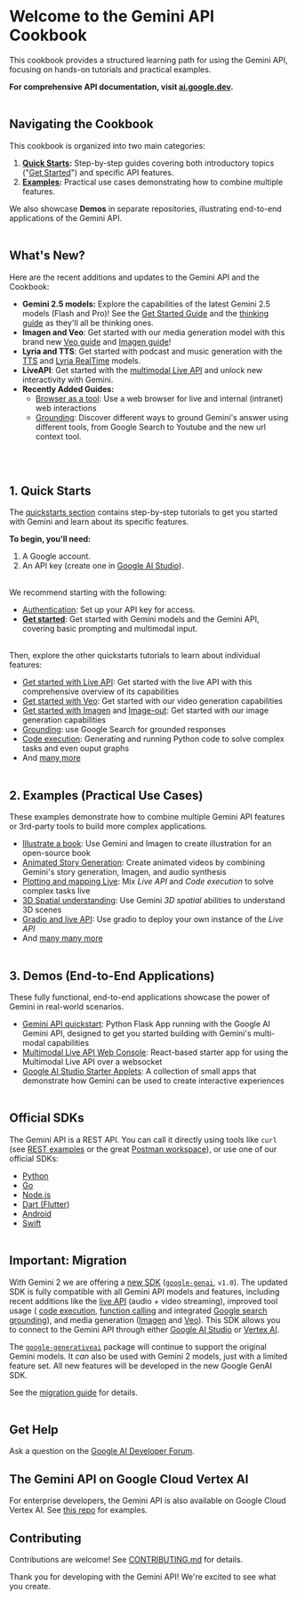 # Welcome to the Gemini API Cookbook

This cookbook provides a structured learning path for using the Gemini API, focusing on hands-on tutorials and practical examples.

**For comprehensive API documentation, visit [ai.google.dev](https://ai.google.dev/gemini-api/docs).**
<br><br>

## Navigating the Cookbook

This cookbook is organized into two main categories:

1.  **[Quick Starts](https://github.com/google-gemini/cookbook/tree/main/quickstarts/):**  Step-by-step guides covering both introductory topics ("[Get Started](./quickstarts/Get_started.ipynb)") and specific API features.
2.  **[Examples](https://github.com/google-gemini/cookbook/tree/main/examples/):** Practical use cases demonstrating how to combine multiple features.

We also showcase **Demos** in separate repositories, illustrating end-to-end applications of the Gemini API.
<br><br>

## What's New?

Here are the recent additions and updates to the Gemini API and the Cookbook: 

* **Gemini 2.5 models:** Explore the capabilities of the latest Gemini 2.5 models (Flash and Pro)! See the [Get Started Guide](./quickstarts/Get_started.ipynb) and the [thinking guide](./quickstarts/Get_started_thinking.ipynb) as they'll all be thinking ones.
* **Imagen and Veo**: Get started with our media generation model with this brand new [Veo guide](./quickstarts/Get_started_Veo.ipynb) and [Imagen guide](./quickstarts/Get_started_imagen.ipynb)!
* **Lyria and TTS**: Get started with podcast and music generation with the [TTS](./quickstarts/Get_started_TTS.ipynb) and [Lyria RealTime](./quickstarts/Get_started_LyriaRealTime.ipynb) models.
* **LiveAPI**: Get started with the [multimodal Live API](./quickstarts/Get_started_LiveAPI.ipynb) and unlock new interactivity with Gemini.
* **Recently Added Guides:**
  * [Browser as a tool](./examples/Browser_as_a_tool.ipynb): Use a web browser for live and internal (intranet) web interactions
  * [Grounding](./quickstarts/Grounding.ipynb): Discover different ways to ground Gemini's answer using different tools, from Google Search to Youtube and the new url context tool.
  
<br><br>

## 1. Quick Starts

The [quickstarts section](https://github.com/google-gemini/cookbook/tree/main/quickstarts/) contains step-by-step tutorials to get you started with Gemini and learn about its specific features.

**To begin, you'll need:**

1.  A Google account.
2.  An API key (create one in [Google AI Studio](https://aistudio.google.com/app/apikey)).
<br><br>

We recommend starting with the following:

*   [Authentication](./quickstarts/Authentication.ipynb): Set up your API key for access.
*   [**Get started**](./quickstarts/Get_started.ipynb): Get started with Gemini models and the Gemini API, covering basic prompting and multimodal input.
<br><br>

Then, explore the other quickstarts tutorials to learn about individual features:
*  [Get started with Live API](./quickstarts/Get_started_LiveAPI.ipynb): Get started with the live API with this comprehensive overview of its capabilities
*  [Get started with Veo](./quickstarts/Get_started_Veo.ipynb): Get started with our video generation capabilities 
*  [Get started with Imagen](./quickstarts/Get_started_imagen.ipynb) and [Image-out](./quickstarts/Image_out.ipynb): Get started with our image generation capabilities 
*  [Grounding](./quickstarts/Search_Grounding.ipynb): use Google Search for grounded responses
*  [Code execution](./quickstarts/Code_Execution.ipynb): Generating and running Python code to solve complex tasks and even ouput graphs
*  And [many more](https://github.com/google-gemini/cookbook/tree/main/quickstarts/)
<br><br>

## 2. Examples (Practical Use Cases)

These examples demonstrate how to combine multiple Gemini API features or 3rd-party tools to build more complex applications.
*  [Illustrate a book](./examples/Book_illustration.ipynb): Use Gemini and Imagen to create illustration for an open-source book
*  [Animated Story Generation](./examples/Animated_Story_Video_Generation_gemini.ipynb): Create animated videos by combining Gemini's story generation, Imagen, and audio synthesis
*  [Plotting and mapping Live](./examples/LiveAPI_plotting_and_mapping.ipynb): Mix *Live API* and *Code execution* to solve complex tasks live
*  [3D Spatial understanding](./examples/Spatial_understanding_3d.ipynb): Use Gemini *3D spatial* abilities to understand 3D scenes
*  [Gradio and live API](./examples/gradio_audio.py): Use gradio to deploy your own instance of the *Live API*
*  And [many many more](https://github.com/google-gemini/cookbook/tree/main/examples/)
<br><br>

## 3. Demos (End-to-End Applications)

These fully functional, end-to-end applications showcase the power of Gemini in real-world scenarios. 

*   [Gemini API quickstart](https://github.com/google-gemini/gemini-api-quickstart): Python Flask App running with the Google AI Gemini API, designed to get you started building with Gemini's multi-modal capabilities
*   [Multimodal Live API Web Console](https://github.com/google-gemini/multimodal-live-api-web-console): React-based starter app for using the Multimodal Live API over a websocket
*   [Google AI Studio Starter Applets](https://github.com/google-gemini/starter-applets): A collection of small apps that demonstrate how Gemini can be used to create interactive experiences
<br><br>


## Official SDKs

The Gemini API is a REST API. You can call it directly using tools like `curl` (see [REST examples](https://github.com/google-gemini/cookbook/tree/main/quickstarts/rest/) or the great [Postman workspace](https://www.postman.com/ai-on-postman/google-gemini-apis/overview)), or use one of our official SDKs:
* [Python](https://github.com/googleapis/python-genai)
* [Go](https://github.com/google/generative-ai-go)
* [Node.js](https://github.com/google/generative-ai-js)
* [Dart (Flutter)](https://github.com/google/generative-ai-dart)
* [Android](https://github.com/google/generative-ai-android)
* [Swift](https://github.com/google/generative-ai-swift)
<br><br>


## Important: Migration

With Gemini 2 we are offering a [new SDK](https://github.com/googleapis/python-genai)
(<code>[google-genai](https://pypi.org/project/google-genai/)</code>,
<code>v1.0</code>). The updated SDK is fully compatible with all Gemini API
models and features, including recent additions like the
[live API](https://aistudio.google.com/live) (audio + video streaming),
improved tool usage (
[code execution](https://ai.google.dev/gemini-api/docs/code-execution?lang=python),
[function calling](https://ai.google.dev/gemini-api/docs/function-calling/tutorial?lang=python) and integrated
[Google search grounding](https://ai.google.dev/gemini-api/docs/grounding?lang=python)),
and media generation ([Imagen](https://ai.google.dev/gemini-api/docs/imagen) and [Veo](https://ai.google.dev/gemini-api/docs/video)).
This SDK allows you to connect to the Gemini API through either
[Google AI Studio](https://aistudio.google.com/prompts/new_chat?model=gemini-2.0-flash-exp) or
[Vertex AI](https://cloud.google.com/vertex-ai/generative-ai/docs/gemini-v2).

The <code>[google-generativeai](https://pypi.org/project/google-generativeai)</code>
package will continue to support the original Gemini models.
It <em>can</em> also be used with Gemini 2 models, just with a limited feature
set. All new features will be developed in the new Google GenAI SDK.

See the [migration guide](https://ai.google.dev/gemini-api/docs/migrate) for details.
<br><br>

## Get Help

Ask a question on the [Google AI Developer Forum](https://discuss.ai.google.dev/).

## The Gemini API on Google Cloud Vertex AI

For enterprise developers, the Gemini API is also available on Google Cloud Vertex AI. See [this repo](https://github.com/GoogleCloudPlatform/generative-ai) for examples.

## Contributing

Contributions are welcome! See [CONTRIBUTING.md](CONTRIBUTING.md) for details.

Thank you for developing with the Gemini API! We're excited to see what you create.
